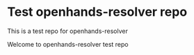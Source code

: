 # Test openhands-resolver repo

This is a test repo for openhands-resolver

Welcome to openhands-resolver test repo
